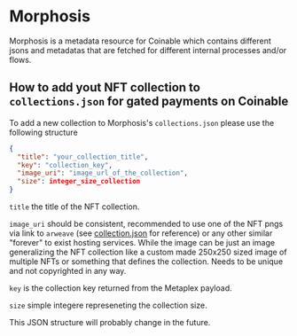 # Morphosis
Morphosis is a metadata resource for Coinable which contains different jsons and metadatas that are fetched for different internal processes and/or flows.


## How to add yout NFT collection to `collections.json` for gated payments on Coinable 
To add a new collection to Morphosis's `collections.json` please use the following structure


```json
{
  "title": "your_collection_title",
  "key": "collection_key",
  "image_uri": "image_url_of_the_collection",
  "size": integer_size_collection
}
```
`title` the title of the NFT collection.

`image_uri` should be consistent, recommended to use one of the NFT pngs via link to `arweave` (see [collection.json](https://github.com/coinable/morphosis/blob/main/collections.json) for reference) or any other similar "forever" to exist hosting services. While the image can be just an image generalizing the NFT collection like a custom made 250x250 sized image of multiple NFTs or something that defines the collection. Needs to be unique and not copyrighted in any way.

`key` is the collection key returned from the Metaplex payload.

`size` simple integere represeneting the collection size.

This JSON structure will probably change in the future.
